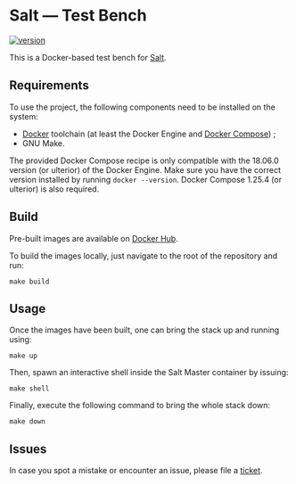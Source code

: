 # Salt — Test Bench

[![version](https://img.shields.io/badge/version-2020.1a-blue)](https://github.com/sk4la/salt-bench)

This is a Docker-based test bench for [Salt](https://docs.saltstack.com/en/latest/).

## Requirements

To use the project, the following components need to be installed on the system:

* [Docker](https://docs.docker.com/install/) toolchain (at least the Docker Engine and [Docker Compose](https://docs.docker.com/compose/install/)) ;
* GNU Make.

The provided Docker Compose recipe is only compatible with the 18.06.0 version (or ulterior) of the Docker Engine. Make sure you have the correct version installed by running `docker --version`. Docker Compose 1.25.4 (or ulterior) is also required.

## Build

Pre-built images are available on [Docker Hub](https://hub.docker.com/u/sk4labs).

To build the images locally, just navigate to the root of the repository and run:

```shell
make build
```

## Usage

Once the images have been built, one can bring the stack up and running using:

```shell
make up
```

Then, spawn an interactive shell inside the Salt Master container by issuing:

```shell
make shell
```

Finally, execute the following command to bring the whole stack down:

```shell
make down
```

## Issues

In case you spot a mistake or encounter an issue, please file a [ticket](https://github.com/sk4la/salt-bench/issues).
